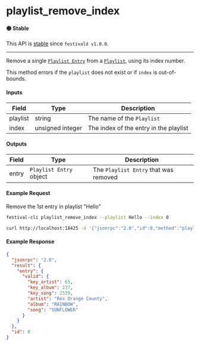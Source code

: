 # playlist_remove_index

#### 🟢 Stable
This API is [stable](../../api-stability/marker.md) since `festivald v1.0.0`.

---

Remove a single [`Playlist Entry`](../../common-objects/playlist.md) from a [`Playlist`](../../common-objects/playlist.md), using its index number.

This method errors if the `playlist` does not exist or if `index` is out-of-bounds.

#### Inputs
| Field    | Type             | Description |
|----------|------------------|-------------|
| playlist | string           | The name of the `Playlist`
| index    | unsigned integer | The index of the entry in the playlist

#### Outputs
| Field | Type                    | Description |
|-------|-------------------------|-------------|
| entry | `Playlist Entry` object | The `Playlist Entry` that was removed

#### Example Request
Remove the 1st entry in playlist "Hello"
```bash
festival-cli playlist_remove_index --playlist Hello --index 0 
```
```bash
curl http://localhost:18425 -d '{"jsonrpc":"2.0","id":0,"method":"playlist_remove_index","params":{"playlist":"Hello","index":0}}'
```

#### Example Response
```json
{
  "jsonrpc": "2.0",
  "result": {
    "entry": {
      "valid": {
        "key_artist": 65,
        "key_album": 237,
        "key_song": 2539,
        "artist": "Rex Orange County",
        "album": "RAINBOW",
        "song": "SUNFLOWER"
      }
    }
  },
  "id": 0
}
```

